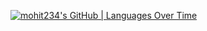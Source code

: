[![mohit234's GitHub | Languages Over Time](https://stats.quine.sh/mohit234/languages-over-time?theme=light)](https://quine.sh)
